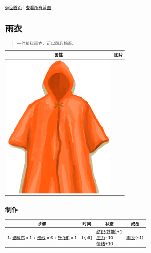 [返回首页](index.md)   |  [查看所有蓝图](blueprint.md)
# 雨衣  
> 一件塑料雨衣，可以帮我挡雨。  
  
  属性  |   图片   
 ----  |  ----:   
   |  ![](Sprite/Raincoat.png)   
  
## 制作  
步骤  |  时间  |  状态  |  成品  
----  |  ----  |  ----  |  ----  
1. [塑料布](PlasticSheet.md) x 1 + [细线](CordFiber.md) x 6 + [针(组)](GpTag_Needle.md) x 1  |  1小时  |  [纺织(技能)](Skill_Tailoring.md)+1<br>[压力](Stress.md)-10<br>[情绪](Morale.md)+10  |  [雨衣](Raincoat.md)(+1)  
